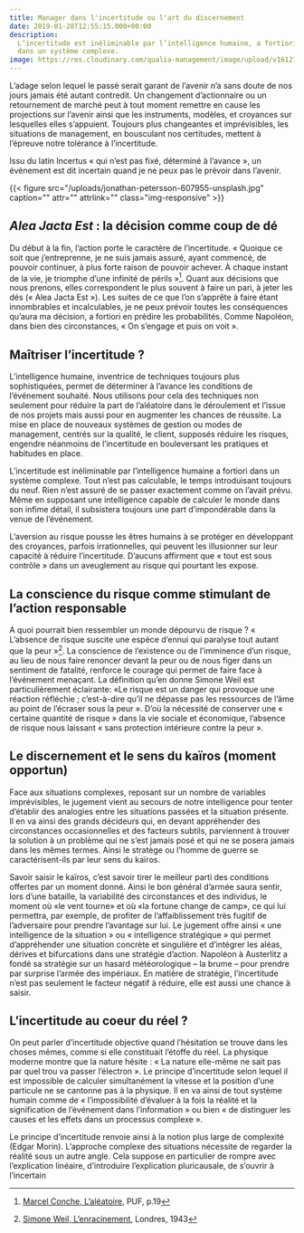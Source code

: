 ```yaml
---
title: Manager dans l'incertitude ou l'art du discernement
date: 2019-01-28T12:55:15.000+00:00
description:
  L’incertitude est inéliminable par l’intelligence humaine, a fortiori
  dans un système complexe.
image: https://res.cloudinary.com/qualia-management/image/upload/v1612185218/tdf/jonathan-petersson-607955-unsplash_uaijni.jpg
---
```


L’adage selon lequel le passé serait garant de l’avenir n’a sans doute de nos jours jamais été autant contredit. Un changement d’actionnaire ou un retournement de marché peut à tout moment remettre en cause les projections sur l’avenir ainsi que les instruments, modèles, et croyances sur lesquelles elles s’appuient. Toujours plus changeantes et imprévisibles, les situations de management, en bousculant nos certitudes, mettent à l’épreuve notre tolérance à l’incertitude.

Issu du latin Incertus « qui n’est pas fixé, déterminé à l’avance », un événement est dit incertain quand je ne peux pas le prévoir dans l’avenir.

{{< figure src="/uploads/jonathan-petersson-607955-unsplash.jpg" caption="" attr="" attrlink="" class="img-responsive" >}}

## _Alea Jacta Est_ : la décision comme coup de dé

Du début à la fin, l’action porte le caractère de l’incertitude. « Quoique ce soit que j’entreprenne, je ne suis jamais assuré, ayant commencé, de pouvoir continuer, à plus forte raison de pouvoir achever. À chaque instant de la vie, je triomphe d’une infinité de périls »[^1]. Quant aux décisions que nous prenons, elles correspondent le plus souvent à faire un pari, à jeter les dés (« Alea Jacta Est »). Les suites de ce que l’on s’apprête à faire étant innombrables et incalculables, je ne peux prévoir toutes les conséquences qu’aura ma décision, a fortiori en prédire les probabilités. Comme Napoléon, dans bien des circonstances, « On s’engage et puis on voit ».

## Maîtriser l’incertitude ?

L’intelligence humaine, inventrice de techniques toujours plus sophistiquées, permet de déterminer à l’avance les conditions de l’événement souhaité. Nous utilisons pour cela des techniques non seulement pour réduire la part de l’aléatoire dans le déroulement et l’issue de nos projets mais aussi pour en augmenter les chances de réussite. La mise en place de nouveaux systèmes de gestion ou modes de management, centrés sur la qualité, le client, supposés réduire les risques, engendre néanmoins de l’incertitude en bouleversant les pratiques et habitudes en place.

L’incertitude est inéliminable par l’intelligence humaine a fortiori dans un système complexe. Tout n’est pas calculable, le temps introduisant toujours du neuf. Rien n’est assuré de se passer exactement comme on l’avait prévu. Même en supposant une intelligence capable de calculer le monde dans son infime détail, il subsistera toujours une part d’impondérable dans la venue de l’événement.

L’aversion au risque pousse les êtres humains à se protéger en développant des croyances, parfois irrationnelles, qui peuvent les illusionner sur leur capacité à réduire l’incertitude. D’aucuns affirment que « tout est sous contrôle » dans un aveuglement au risque qui pourtant les expose.

## La conscience du risque comme stimulant de l’action responsable

A quoi pourrait bien ressembler un monde dépourvu de risque ? « L’absence de risque suscite une espèce d’ennui qui paralyse tout autant que la peur »[^2]. La conscience de l’existence ou de l’imminence d’un risque, au lieu de nous faire renoncer devant la peur ou de nous figer dans un sentiment de fatalité, renforce le courage qui permet de faire face à l’événement menaçant. La définition qu’en donne Simone Weil est particulièrement éclairante: «Le risque est un danger qui provoque une réaction réfléchie ; c’est-à-dire qu’il ne dépasse pas les ressources de l’âme au point de l’écraser sous la peur ». D’où la nécessité de conserver une « certaine quantité de risque » dans la vie sociale et économique, l’absence de risque nous laissant « sans protection intérieure contre la peur ».

## Le discernement et le sens du kaïros (moment opportun)

Face aux situations complexes, reposant sur un nombre de variables
imprévisibles, le jugement vient au secours de notre intelligence pour tenter
d’établir des analogies entre les situations passées et la situation présente.
Il en va ainsi des grands décideurs qui, en devant appréhender des circonstances
occasionnelles et des facteurs subtils, parviennent à trouver la solution à un
problème qui ne s’est jamais posé et qui ne se posera jamais dans les mêmes
termes. Ainsi le stratège ou l’homme de guerre se caractérisent-ils par leur
sens du kaïros.

Savoir saisir le kaïros, c’est savoir tirer le meilleur parti des conditions
offertes par un moment donné. Ainsi le bon général d’armée saura sentir, lors
d’une bataille, la variabilité des circonstances et des individus, le moment où
«le vent tourne» et où «la fortune change de camp», ce qui lui permettra, par
exemple, de profiter de l’affaiblissement très fugitif de l’adversaire pour
prendre l’avantage sur lui. Le jugement offre ainsi « une intelligence de la
situation » ou « intelligence stratégique » qui permet d’appréhender une
situation concrète et singulière et d’intégrer les aléas, dérives et
bifurcations dans une stratégie d’action. Napoléon à Austerlitz a fondé sa
stratégie sur un hasard météorologique – la brume – pour prendre par surprise
l’armée des impériaux. En matière de stratégie, l’incertitude n’est pas
seulement le facteur négatif à réduire, elle est aussi une chance à saisir.

## L’incertitude au coeur du réel ?

On peut parler d’incertitude objective quand l’hésitation se trouve dans les
choses mêmes, comme si elle constituait l’étoffe du réel. La physique moderne
montre que la nature hésite : « La nature elle-même ne sait pas par quel trou va
passer l’électron ». Le principe d’incertitude selon lequel il est impossible de
calculer simultanément la vitesse et la position d’une particule ne se cantonne
pas à la physique. Il en va ainsi de tout système humain comme de «
l’impossibilité d’évaluer à la fois la réalité et la signification de
l’événement dans l’information » ou bien « de distinguer les causes et les
effets dans un processus complexe ».

Le principe d’incertitude renvoie ainsi à la notion plus large de complexité
(Edgar Morin). L’approche complexe des situations nécessite de regarder la
réalité sous un autre angle. Cela suppose en particulier de rompre avec
l’explication linéaire, d’introduire l’explication pluricausale, de s’ouvrir à
l’incertain

[^1]: [Marcel Conche, L’aléatoire](https://www.lesbelleslettres.com/livre/2609-l-aleatoire), PUF, p.19
[^2]: [Simone Weil, L’enracinement](http://www.gallimard.fr/Catalogue/GALLIMARD/Folio/Folio-essais/L-enracinement), Londres, 1943

